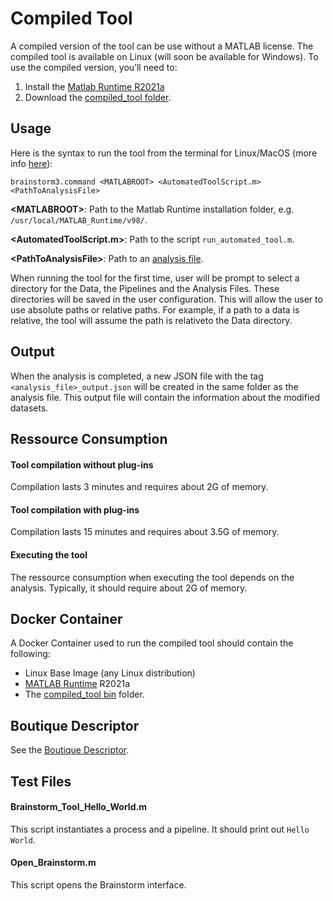 # Compiled Tool
A compiled version of the tool can be use without a MATLAB license. The compiled tool is available on Linux (will soon be available for Windows). To use the compiled version, you’ll need to:
1. Install the [Matlab Runtime R2021a](https://www.mathworks.com/products/compiler/matlab-runtime.html)
2. Download the [compiled_tool folder](./bin).

## Usage
Here is the syntax to run the tool from the terminal for Linux/MacOS (more info [here](https://neuroimage.usc.edu/brainstorm/Tutorials/Scripting#Without_Matlab)):

```brainstorm3.command <MATLABROOT> <AutomatedToolScript.m> <PathToAnalysisFile>```

**\<MATLABROOT>**: Path to the Matlab Runtime installation folder, e.g. ```/usr/local/MATLAB_Runtime/v98/```.

**<AutomatedToolScript.m>**: Path to the script ```run_automated_tool.m```.

**\<PathToAnalysisFile>**: Path to an [analysis file](../automated_tool/AnalyisFile.md).

When running the tool for the first time, user will be prompt to select a directory for the Data, the Pipelines and the Analysis Files. These directories will be saved in the user configuration. This will allow the user to use absolute paths or relative paths. For example, if a path to a data is relative, the tool will assume the path is relativeto the Data directory.
  
## Output
When the analysis is completed, a new JSON file with the tag ```<analysis_file>_output.json``` will be created in the same folder as the analysis file. This output file will contain the information about the modified datasets.

## Ressource Consumption
#### Tool compilation without plug-ins
Compilation lasts 3 minutes and requires about 2G of memory.
#### Tool compilation with plug-ins
Compilation lasts 15 minutes and requires about 3.5G of memory.
#### Executing the tool
The ressource consumption when executing the tool depends on the analysis. Typically, it should require about 2G of memory.

## Docker Container
A Docker Container used to run the compiled tool should contain the following:
- Linux Base Image (any Linux distribution)
- [MATLAB Runtime](https://www.mathworks.com/products/compiler/matlab-runtime.html) R2021a
- The [compiled_tool bin](./bin) folder.

## Boutique Descriptor
See the [Boutique Descriptor](./BoutiqueDescriptor.md).

## Test Files

#### Brainstorm_Tool_Hello_World.m
This script instantiates a process and a pipeline. It should print out ```Hello World```.

#### Open_Brainstorm.m
This script opens the Brainstorm interface.

